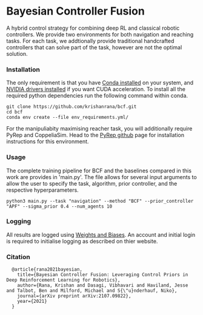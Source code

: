 # Bayesian Controller Fusion

A hybrid control strategy for combining deep RL and classical robotic controllers. We provide two environments for both navigation and reaching tasks. For each task, we addtionally provide traditional handcrafted controllers that can solve part of the task, however are not the optimal solution.

### Installation

The only requirement is that you have [Conda installed](https://conda.io/projects/conda/en/latest/user-guide/install/index.html) on your system, and [NVIDIA drivers installed](https://developer.nvidia.com/cuda-downloads?target_os=Linux&target_arch=x86_64&=Ubuntu&target_version=20.04&target_type=deb_network) if you want CUDA acceleration. To install all the required python dependencies run the following command within conda.

```
git clone https://github.com/krishanrana/bcf.git
cd bcf
conda env create --file env_requirements.yml/
```

For the manipuliabity maximising reacher task, you will additionally require PyRep and CoppeliaSim. Head to the 
[PyRep github](https://github.com/stepjam/PyRep) page for installation instructions for this environment. 


### Usage

The complete training pipeline for BCF and the baselines compared in this work are provides in 'main.py'. The file allows for several input arguments to allow the user to specify the task, algorithm, prior controller, and the respective hyperparameters. 

```
python3 main.py --task "navigation" --method "BCF" --prior_controller "APF" --sigma_prior 0.4 --num_agents 10
```

### Logging

All results are logged using [Weights and Biases](https://wandb.ai). An account and initial login is required to initialise logging as described on thier website.

### Citation

```
  @article{rana2021bayesian,
    title={Bayesian Controller Fusion: Leveraging Control Priors in Deep Reinforcement Learning for Robotics},
    author={Rana, Krishan and Dasagi, Vibhavari and Haviland, Jesse and Talbot, Ben and Milford, Michael and S{\"u}nderhauf, Niko},
    journal={arXiv preprint arXiv:2107.09822},
    year={2021}
  }
```


